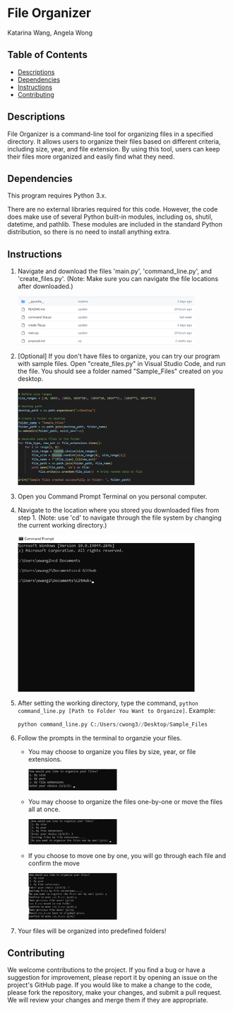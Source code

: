 # File Organizer
Katarina Wang, Angela Wong

## Table of Contents
- [Descriptions](#descriptions)
- [Dependencies](#dependencies)
- [Instructions](#instructions)
- [Contributing](#contributing)
 
## Descriptions
File Organizer is a command-line tool for organizing files in a specified directory. It allows users to organize their files based on different criteria, including size, year, and file extension. By using this tool, users can keep their files more organized and easily find what they need.

## Dependencies
This program requires Python 3.x.

There are no external libraries required for this code. However, the code does make use of several Python built-in modules, including os, shutil, datetime, and pathlib. These modules are included in the standard Python distribution, so there is no need to install anything extra.

## Instructions
1. Navigate and download the files 'main.py', 'command_line.py', and 'create_files.py'.
(Note: Make sure you can navigate the file locations after downloaded.)
    <!-- ![step1](image\Step1.png) --> 
    <img src="image\Step1.png" width="400"/>

2. [Optional] If you don't have files to organize, you can try our program with sample files. Open "create_files.py" in Visual Studio Code, and run the file. You should see a folder named "Sample_Files" created on you desktop. 
    <!-- ![step2](image\Optional_Step2.png) --> 
    <img src="image\Optional_Step2.png" width="400"/>

3. Open you Command Prompt Terminal on you personal computer.

4. Navigate to the location where you stored you downloaded files from step 1. 
(Note: use 'cd' to navigate through the file system by changing the current working directory.)
    <!-- ![step4](image\step4.png) --> 
    <img src="image\step4.png" width="400"/>

5. After setting the working directory, type the command, `python command_line.py [Path to Folder You Want to Organize]`.
    Example: 
    ```Python
    python command_line.py C:/Users/cwong3//Desktop/Sample_Files
    ```

6. Follow the prompts in the terminal to organzie your files.
    - You may choose to organize you files by size, year, or file extensions.
        <!-- ![step4](image\how_to_organize_step.png) --> 
        <img src="image\how_to_organize_step.png" width="200"/>

    - You may choose to organize the files one-by-one or move the files all at once. 
        <!-- ![step4](image\one_by_one.png) --> 
        <img src="image\one_by_one.png" width="200"/>

    - If you choose to move one by one, you will go through each file and confirm the move
        <!-- ![step4](image\undoandconfirm.png) --> 
        <img src="image\undoandconfirm.png" width="200"/>

7. Your files will be organized into predefined folders!


## Contributing
We welcome contributions to the project. If you find a bug or have a suggestion for improvement, please report it by opening an issue on the project's GitHub page. If you would like to make a change to the code, please fork the repository, make your changes, and submit a pull request. We will review your changes and merge them if they are appropriate.
 
